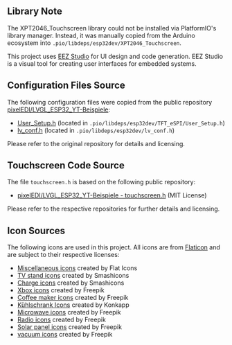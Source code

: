 




## Library Note

The XPT2046_Touchscreen library could not be installed via PlatformIO's library manager. Instead, it was manually copied from the Arduino ecosystem into `.pio/libdeps/esp32dev/XPT2046_Touchscreen`.



This project uses [EEZ Studio](https://eezstudio.com/) for UI design and code generation. EEZ Studio is a visual tool for creating user interfaces for embedded systems.

## Configuration Files Source

The following configuration files were copied from the public repository [pixelEDI/LVGL_ESP32_YT-Beispiele](https://github.com/pixelEDI/LVGL_ESP32_YT-Beispiele):

- [User_Setup.h](https://github.com/pixelEDI/LVGL_ESP32_YT-Beispiele/blob/main/00_config_cyd/User_Setup.h) (located in `.pio/libdeps/esp32dev/TFT_eSPI/User_Setup.h`)
- [lv_conf.h](https://github.com/pixelEDI/LVGL_ESP32_YT-Beispiele/blob/main/00_config_cyd/lv_conf.h) (located in `.pio/libdeps/esp32dev/lv_conf.h`)

Please refer to the original repository for details and licensing.


## Touchscreen Code Source

The file `touchscreen.h` is based on the following public repository:

- [pixelEDI/LVGL_ESP32_YT-Beispiele - touchscreen.h](https://github.com/pixelEDI/LVGL_ESP32_YT-Beispiele/blob/main/02_lvgl_button_eventhandler/touchscreen.h) (MIT License)

Please refer to the respective repositories for further details and licensing.


## Icon Sources

The following icons are used in this project. All icons are from [Flaticon](https://www.flaticon.com/) and are subject to their respective licenses:

- [Miscellaneous icons](https://www.flaticon.com/free-icons/miscellaneous) created by Flat Icons
- [TV stand icons](https://www.flaticon.com/free-icons/tv-stand) created by Smashicons
- [Charge icons](https://www.flaticon.com/free-icons/charge) created by Smashicons
- [Xbox icons](https://www.flaticon.com/free-icons/xbox) created by Freepik
- [Coffee maker icons](https://www.flaticon.com/free-icons/coffee-maker) created by Freepik
- [Kühlschrank Icons](https://www.flaticon.com/de/kostenlose-icons/kuhlschrank) created by Konkapp
- [Microwave icons](https://www.flaticon.com/free-icons/microwave) created by Freepik
- [Radio icons](https://www.flaticon.com/de/kostenlose-icons/radio) created by Freepik
- [Solar panel icons](https://www.flaticon.com/free-icons/solar-panel) created by Freepik
- [vacuum icons](https://www.flaticon.com/free-icons/vacuum) created by Freepik
